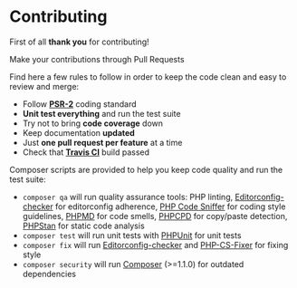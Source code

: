 # Contributing

First of all **thank you** for contributing!

Make your contributions through Pull Requests

Find here a few rules to follow in order to keep the code clean and easy to review and merge:

- Follow **[PSR-2](https://github.com/php-fig/fig-standards/blob/master/accepted/PSR-2-coding-style-guide.md)** coding standard
- **Unit test everything** and run the test suite
- Try not to bring **code coverage** down
- Keep documentation **updated**
- Just **one pull request per feature** at a time
- Check that **[Travis CI](https://travis-ci.org//miner)** build passed

Composer scripts are provided to help you keep code quality and run the test suite:

- `composer qa` will run quality assurance tools: PHP linting, [Editorconfig-checker](https://github.com/editorconfig-checker/editorconfig-checker.php) for editorconfig adherence, [PHP Code Sniffer](https://github.com/squizlabs/PHP_CodeSniffer) for coding style guidelines, [PHPMD](https://github.com/phpmd/phpmd) for code smells, [PHPCPD](https://github.com/sebastianbergmann/phpcpd) for copy/paste detection, [PHPStan](https://github.com/phpstan/phpstan) for static code analysis
- `composer test` will run unit tests with [PHPUnit](https://github.com/sebastianbergmann/phpunit) for unit tests
- `composer fix` will run [Editorconfig-checker](https://github.com/editorconfig-checker/editorconfig-checker.php) and [PHP-CS-Fixer](https://github.com/FriendsOfPhp/PHP-CS-Fixer) for fixing style
- `composer security` will run [Composer](https://getcomposer.org) (>=1.1.0) for outdated dependencies
